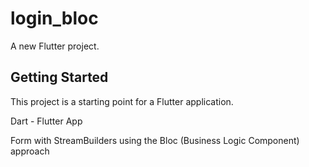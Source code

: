 # login_bloc

A new Flutter project.

## Getting Started

This project is a starting point for a Flutter application.

Dart - Flutter App

Form with StreamBuilders using the Bloc (Business Logic Component) approach
